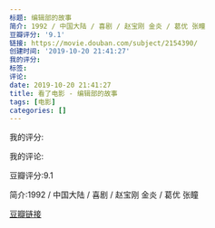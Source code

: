 ```yaml
---
标题: 编辑部的故事
简介: 1992 / 中国大陆 / 喜剧 / 赵宝刚 金炎 / 葛优 张瞳
豆瓣评分: '9.1'
链接: https://movie.douban.com/subject/2154390/
创建时间: '2019-10-20 21:41:27'
我的评分:
标签:
评论:
date: 2019-10-20 21:41:27
title: 看了电影 - 编辑部的故事
tags: [电影]
categories: []
---
```


我的评分:

我的评论:

豆瓣评分:9.1

简介:1992 / 中国大陆 / 喜剧 / 赵宝刚 金炎 / 葛优 张瞳

[豆瓣链接](https://movie.douban.com/subject/2154390/)

